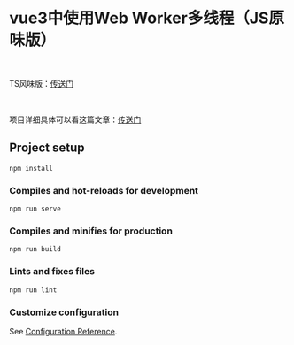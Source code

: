 # vue3中使用Web Worker多线程（JS原味版）

<br>

TS风味版：[传送门](https://gitee.com/xiaoefen/vue3-web-worker-ts)

<br>

项目详细具体可以看这篇文章：[传送门](https://blog.csdn.net/weixin_42063951/article/details/125300644)

## Project setup
```
npm install
```

### Compiles and hot-reloads for development
```
npm run serve
```

### Compiles and minifies for production
```
npm run build
```

### Lints and fixes files
```
npm run lint
```

### Customize configuration
See [Configuration Reference](https://cli.vuejs.org/config/).
